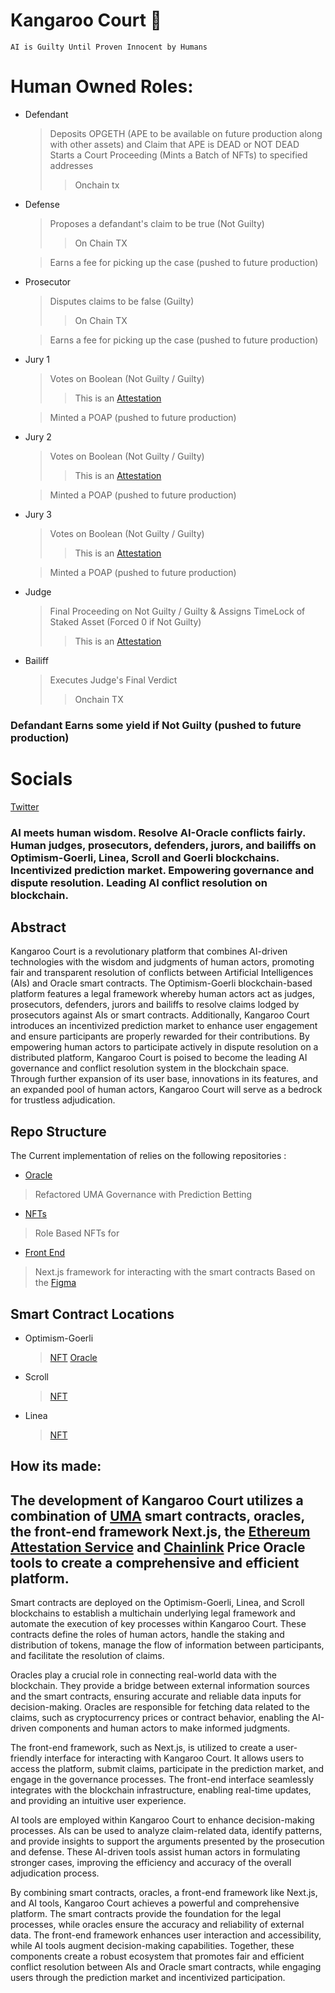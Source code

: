 # Kangaroo Court 🦘

`AI is Guilty Until Proven Innocent by Humans`

# Human Owned Roles:
- Defendant 
    > Deposits OPGETH (APE to be available on future production along with other assets) and Claim that APE is DEAD or NOT DEAD
    > Starts a Court Proceeding (Mints a Batch of NFTs) to specified addresses
    > > Onchain tx
- Defense
    > Proposes a defandant's claim to be true (Not Guilty) 
    > > On Chain TX
    
    > Earns a fee for picking up the case (pushed to future production)
- Prosecutor
    > Disputes claims to be false (Guilty)
    > > On Chain TX
    
    > Earns a fee for picking up the case (pushed to future production)
- Jury 1 
   >  Votes on Boolean (Not Guilty / Guilty)  
   > > This is an [Attestation](https://optimism-goerli.easscan.org/schema/view/0x56c13171ec212b1bd36ca786b7ed53678a03136863c85063ec0fa23f15e8fcee)

   >  Minted a POAP (pushed to future production)
- Jury 2
   >  Votes on Boolean (Not Guilty / Guilty)
   > > This is an [Attestation](https://optimism-goerli.easscan.org/schema/view/0x56c13171ec212b1bd36ca786b7ed53678a03136863c85063ec0fa23f15e8fcee)

   >  Minted a POAP (pushed to future production)
- Jury 3
   >  Votes on Boolean (Not Guilty / Guilty) 
   > > This is an [Attestation](https://optimism-goerli.easscan.org/schema/view/0x56c13171ec212b1bd36ca786b7ed53678a03136863c85063ec0fa23f15e8fcee)

   >  Minted a POAP (pushed to future production)
- Judge
   >  Final Proceeding on Not Guilty / Guilty 
   >  & Assigns TimeLock of Staked Asset (Forced 0 if Not Guilty) 
   > > This is an [Attestation](https://optimism-goerli.easscan.org/schema/view/0xbf564b3ed16b42c3bcfad0e6f5f6016b9657dabc57a4c4e37706b6d017918a55)

- Bailiff
   > Executes Judge's Final Verdict
   > > Onchain TX

### Defandant Earns some yield if Not Guilty (pushed to future production)

# Socials 
   [Twitter](https://twitter.com/KangarooCourtAI)
    
### AI meets human wisdom. Resolve AI-Oracle conflicts fairly. Human judges, prosecutors, defenders, jurors, and bailiffs on Optimism-Goerli, Linea, Scroll and Goerli blockchains. Incentivized prediction market. Empowering governance and dispute resolution. Leading AI conflict resolution on blockchain. 
 
## Abstract
Kangaroo Court is a revolutionary platform that combines AI-driven technologies with the wisdom and judgments of human actors, promoting fair and transparent resolution of conflicts between Artificial Intelligences (AIs) and Oracle smart contracts. The Optimism-Goerli blockchain-based platform features a legal framework whereby human actors act as judges, prosecutors, defenders, jurors and bailiffs to resolve claims lodged by prosecutors against AIs or smart contracts. Additionally, Kangaroo Court introduces an incentivized prediction market to enhance user engagement and ensure participants are properly rewarded for their contributions. By empowering human actors to participate actively in dispute resolution on a distributed platform, Kangaroo Court is poised to become the leading AI governance and conflict resolution system in the blockchain space. Through further expansion of its user base, innovations in its features, and an expanded pool of human actors, Kangaroo Court will serve as a bedrock for trustless adjudication.

## Repo Structure
The Current implementation of <Kangaroo Court> relies on the following repositories : 
- [Oracle](https://github.com/Kangaroo-Court/oracle)
> Refactored UMA Governance with Prediction Betting 
- [NFTs](https://github.com/Kangaroo-Court/court-sc)
> Role Based NFTs for 
- [Front End](https://github.com/Kangaroo-Court/kc-frontend)
> Next.js framework for interacting with the smart contracts
> Based on the [Figma](https://www.figma.com/file/ttwtDiCW7wKOB6oUSGTY4K/KANGA?type=design&node-id=0%3A1&t=K5ejs8hsAv3bXMUR-1)
    
## Smart Contract Locations
- Optimism-Goerli
    > [NFT](https://goerli-optimism.etherscan.io/token/0xa70c15571aa9dfcab960dca494bd7c99bccc79ab)
    > [Oracle](https://goerli-optimism.etherscan.io/) 
- Scroll
    > [NFT](https://blockscout.scroll.io/address/0x04B022a51E4413181D8BeF4C06eC642a2C107e3F/tokens/0xd80c08aa35c57c54c2abb59264a5185e5b0f764b/token-transfers#address-tabs)
- Linea
    > [NFT]([https://explorer.goerli.linea.build/](https://explorer.goerli.linea.build/address/0xBB9C4401D615F502581396f82931C7e9a46853B1))

## How its made: 

## The development of Kangaroo Court utilizes a combination of [UMA](https://uma.xyz) smart contracts, oracles, the front-end framework Next.js, the [Ethereum Attestation Service](https://attest.sh) and [Chainlink](https://chain.link/) Price Oracle tools to create a comprehensive and efficient platform.

Smart contracts are deployed on the Optimism-Goerli, Linea, and Scroll blockchains to establish a multichain underlying legal framework and automate the execution of key processes within Kangaroo Court. These contracts define the roles of human actors, handle the staking and distribution of tokens, manage the flow of information between participants, and facilitate the resolution of claims.

Oracles play a crucial role in connecting real-world data with the blockchain. They provide a bridge between external information sources and the smart contracts, ensuring accurate and reliable data inputs for decision-making. Oracles are responsible for fetching data related to the claims, such as cryptocurrency prices or contract behavior, enabling the AI-driven components and human actors to make informed judgments.

The front-end framework, such as Next.js, is utilized to create a user-friendly interface for interacting with Kangaroo Court. It allows users to access the platform, submit claims, participate in the prediction market, and engage in the governance processes. The front-end interface seamlessly integrates with the blockchain infrastructure, enabling real-time updates, and providing an intuitive user experience.

AI tools are employed within Kangaroo Court to enhance decision-making processes. AIs can be used to analyze claim-related data, identify patterns, and provide insights to support the arguments presented by the prosecution and defense. These AI-driven tools assist human actors in formulating stronger cases, improving the efficiency and accuracy of the overall adjudication process.

By combining smart contracts, oracles, a front-end framework like Next.js, and AI tools, Kangaroo Court achieves a powerful and comprehensive platform. The smart contracts provide the foundation for the legal processes, while oracles ensure the accuracy and reliability of external data. The front-end framework enhances user interaction and accessibility, while AI tools augment decision-making capabilities. Together, these components create a robust ecosystem that promotes fair and efficient conflict resolution between AIs and Oracle smart contracts, while engaging users through the prediction market and incentivized participation.
